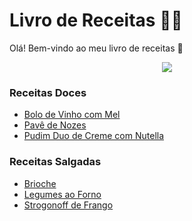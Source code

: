 # Livro de Receitas :man_cook:

Olá! Bem-vindo ao meu livro de receitas :wave:

<p align="center">
  <img src="https://user-images.githubusercontent.com/9214649/124371564-53bc9500-dc59-11eb-8631-e261bf586671.gif">
</p>

### Receitas Doces

* [Bolo de Vinho com Mel](https://github.com/psuchoj/livro-receitas/blob/main/receitas/doces/bolo_vinho_mel.md)
* [Pavê de Nozes](https://github.com/psuchoj/livro-receitas/blob/main/receitas/doces/pave_nozes.md)
* [Pudim Duo de Creme com Nutella](https://github.com/psuchoj/livro-receitas/blob/main/receitas/doces/pudim_creme_nutella.md)

### Receitas Salgadas

* [Brioche](https://github.com/psuchoj/livro-receitas/blob/main/receitas/salgadas/brioche.md)
* [Legumes ao Forno](https://github.com/psuchoj/livro-receitas/blob/main/receitas/salgadas/legumes_ao_forno.md)
* [Strogonoff de Frango](https://github.com/psuchoj/livro-receitas/blob/main/receitas/salgadas/strogonoff.md)

